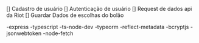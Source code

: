 [] Cadastro de usuário
[] Autenticação de usuário
[] Request de dados api da Riot
[] Guardar Dados de escolhas do bolão


-express
-typescript
-ts-node-dev
-typeorm
-reflect-metadata
-bcryptjs
-jsonwebtoken
-node-fetch